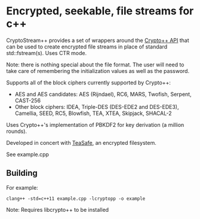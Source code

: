 Encrypted, seekable, file streams for c++
=========================================

CryptoStream++ provides a set of wrappers around the 
[Crypto++ API](http://www.cryptopp.com) that can be
used to create encrypted file streams in place of standard std::fstream(s).
Uses CTR mode. 

Note: there is nothing special about the file format. The user will need 
to take care of remembering the initialization values as well as the password.

Supports all of the block ciphers currently supported by Crypto++:

* AES and AES candidates: AES (Rijndael), RC6, MARS, Twofish, Serpent, CAST-256
* Other block ciphers: IDEA, Triple-DES (DES-EDE2 and DES-EDE3), Camellia, SEED, RC5, Blowfish, TEA, XTEA,
Skipjack, SHACAL-2

Uses Crypto++'s implementation of PBKDF2 for key derivation (a million rounds).

Developed in concert with [TeaSafe](https://github.com/benhj/teasafe), an encrypted filesystem.

See example.cpp

Building
--------

For example:

`clang++ -std=c++11 example.cpp -lcryptopp -o example`

Note: Requires libcrypto++ to be installed
